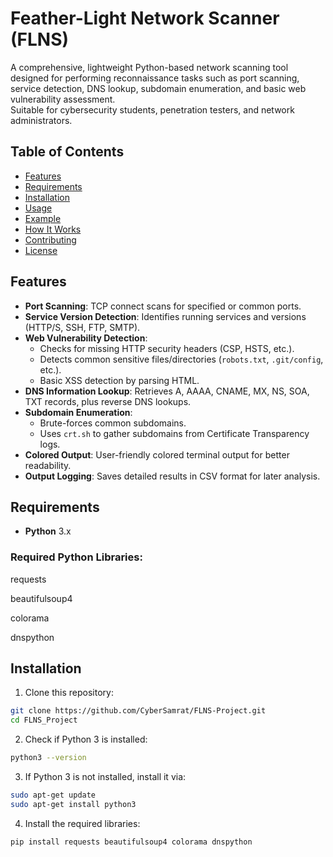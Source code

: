 # Feather-Light Network Scanner (FLNS)

A comprehensive, lightweight Python-based network scanning tool designed for performing reconnaissance tasks such as port scanning, service detection, DNS lookup, subdomain enumeration, and basic web vulnerability assessment.  
Suitable for cybersecurity students, penetration testers, and network administrators.

## Table of Contents

- [Features](#features)
- [Requirements](#requirements)
- [Installation](#installation)
- [Usage](#usage)
- [Example](#example)
- [How It Works](#how-it-works)
- [Contributing](#contributing)
- [License](#license)

## Features

- **Port Scanning**: TCP connect scans for specified or common ports.
- **Service Version Detection**: Identifies running services and versions (HTTP/S, SSH, FTP, SMTP).
- **Web Vulnerability Detection**:
  - Checks for missing HTTP security headers (CSP, HSTS, etc.).
  - Detects common sensitive files/directories (`robots.txt`, `.git/config`, etc.).
  - Basic XSS detection by parsing HTML.
- **DNS Information Lookup**: Retrieves A, AAAA, CNAME, MX, NS, SOA, TXT records, plus reverse DNS lookups.
- **Subdomain Enumeration**:
  - Brute-forces common subdomains.
  - Uses `crt.sh` to gather subdomains from Certificate Transparency logs.
- **Colored Output**: User-friendly colored terminal output for better readability.
- **Output Logging**: Saves detailed results in CSV format for later analysis.

## Requirements

- **Python** 3.x

### Required Python Libraries:

requests

beautifulsoup4

colorama

dnspython

## Installation

1. Clone this repository:

```bash
git clone https://github.com/CyberSamrat/FLNS-Project.git
cd FLNS_Project
```
2. Check if Python 3 is installed:
```bash
python3 --version
```
3. If Python 3 is not installed, install it via:
```bash
sudo apt-get update
sudo apt-get install python3
```
4. Install the required libraries:
```bash
pip install requests beautifulsoup4 colorama dnspython
```

